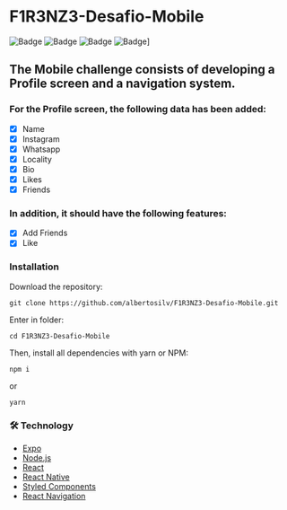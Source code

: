 # F1R3NZ3-Desafio-Mobile
![Badge](https://img.shields.io/badge/React%20Native-0.41-blue)
![Badge](https://img.shields.io/badge/nodejs-15.14.0-brightgreen)
![Badge](https://img.shields.io/badge/npm-7.16.0-blue)
![Badge](https://img.shields.io/badge/react-16.3.1-blue)]

## The Mobile challenge consists of developing a Profile screen and a navigation system.
### For the Profile screen, the following data has been added:

- [x] Name
- [x] Instagram
- [x] Whatsapp
- [x] Locality
- [x] Bio
- [x] Likes
- [x] Friends

### In addition, it should have the following features:

- [x] Add Friends
- [x] Like

### Installation
Download the repository:
```
git clone https://github.com/albertosilv/F1R3NZ3-Desafio-Mobile.git
```
Enter in folder:
```
cd F1R3NZ3-Desafio-Mobile
```
Then, install all dependencies with yarn or NPM:
```
npm i
```
or
```
yarn
```

### 🛠 Technology

- [Expo](https://expo.io/)
- [Node.js](https://nodejs.org/en/)
- [React](https://pt-br.reactjs.org/)
- [React Native](https://reactnative.dev/)
- [Styled Components](https://styled-components.com/)
- [React Navigation](https://reactnavigation.org/)


